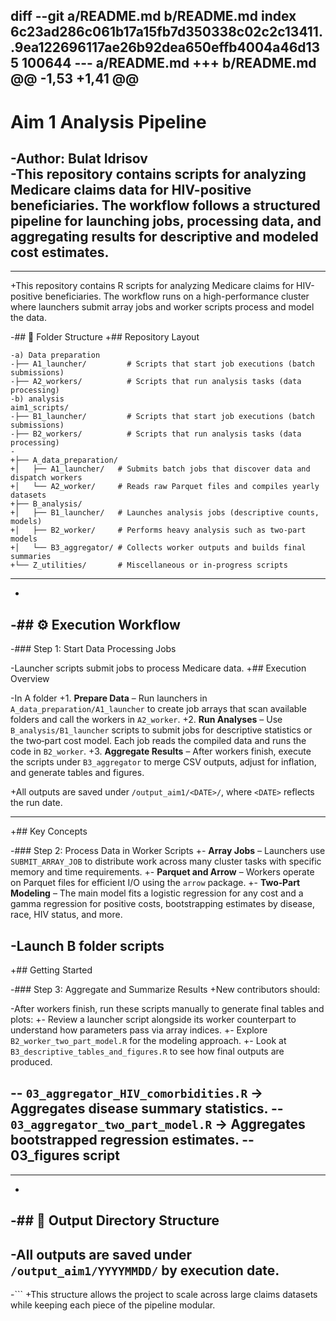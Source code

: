diff --git a/README.md b/README.md
index 6c23ad286c061b17a15fb7d350338c02c2c13411..9ea122696117ae26b92dea650effb4004a46d135 100644
--- a/README.md
+++ b/README.md
@@ -1,53 +1,41 @@
-
 # Aim 1 Analysis Pipeline
 
-**Author:** Bulat Idrisov  
-This repository contains scripts for analyzing Medicare claims data for HIV-positive beneficiaries. The workflow follows a structured pipeline for launching jobs, processing data, and aggregating results for descriptive and modeled cost estimates.
-
----
+This repository contains R scripts for analyzing Medicare claims for HIV-positive beneficiaries. The workflow runs on a high-performance cluster where launchers submit array jobs and worker scripts process and model the data.
 
-## 📁 Folder Structure
+## Repository Layout
 
 ```
-a) Data preparation
-├── A1_launcher/         # Scripts that start job executions (batch submissions)
-├── A2_workers/          # Scripts that run analysis tasks (data processing)
-b) analysis 
 aim1_scripts/
-├── B1_launcher/         # Scripts that start job executions (batch submissions)
-├── B2_workers/          # Scripts that run analysis tasks (data processing)
-
+├── A_data_preparation/
+│   ├── A1_launcher/   # Submits batch jobs that discover data and dispatch workers
+│   └── A2_worker/     # Reads raw Parquet files and compiles yearly datasets
+├── B_analysis/
+│   ├── B1_launcher/   # Launches analysis jobs (descriptive counts, models)
+│   ├── B2_worker/     # Performs heavy analysis such as two‑part models
+│   └── B3_aggregator/ # Collects worker outputs and builds final summaries
+└── Z_utilities/       # Miscellaneous or in-progress scripts
 ```
----
-
-## ⚙️ Execution Workflow
-
-### Step 1: Start Data Processing Jobs
 
-Launcher scripts submit jobs to process Medicare data.
+## Execution Overview
 
-In A folder
+1. **Prepare Data** – Run launchers in `A_data_preparation/A1_launcher` to create job arrays that scan available folders and call the workers in `A2_worker`.
+2. **Run Analyses** – Use `B_analysis/B1_launcher` scripts to submit jobs for descriptive statistics or the two‑part cost model. Each job reads the compiled data and runs the code in `B2_worker`.
+3. **Aggregate Results** – After workers finish, execute the scripts under `B3_aggregator` to merge CSV outputs, adjust for inflation, and generate tables and figures.
 
+All outputs are saved under `/output_aim1/<DATE>/`, where `<DATE>` reflects the run date.
 
----
+## Key Concepts
 
-### Step 2: Process Data in Worker Scripts
+- **Array Jobs** – Launchers use `SUBMIT_ARRAY_JOB` to distribute work across many cluster tasks with specific memory and time requirements.
+- **Parquet and Arrow** – Workers operate on Parquet files for efficient I/O using the `arrow` package.
+- **Two‑Part Modeling** – The main model fits a logistic regression for any cost and a gamma regression for positive costs, bootstrapping estimates by disease, race, HIV status, and more.
 
-Launch B folder scripts 
----
+## Getting Started
 
-### Step 3: Aggregate and Summarize Results
+New contributors should:
 
-After workers finish, run these scripts manually to generate final tables and plots:
+- Review a launcher script alongside its worker counterpart to understand how parameters pass via array indices.
+- Explore `B2_worker_two_part_model.R` for the modeling approach.
+- Look at `B3_descriptive_tables_and_figures.R` to see how final outputs are produced.
 
-- `03_aggregator_HIV_comorbidities.R` → Aggregates disease summary statistics.
-- `03_aggregator_two_part_model.R` → Aggregates bootstrapped regression estimates.
-- 03_figures script
-
----
-
-## 📂 Output Directory Structure
-
-All outputs are saved under `/output_aim1/YYYYMMDD/` by execution date.
-
-```
+This structure allows the project to scale across large claims datasets while keeping each piece of the pipeline modular.

